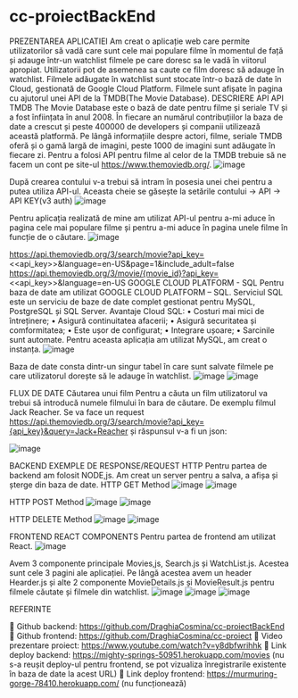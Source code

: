 # cc-proiectBackEnd
PREZENTAREA APLICATIEI Am creat o aplicație web care permite utilizatorilor să vadă care sunt cele mai populare filme în momentul de față și adauge într-un watchlist filmele pe care doresc sa le vadă în viitorul apropiat. Utilizatorii pot de asemenea sa caute ce film doresc să adauge în watchlist. 
Filmele adăugate în watchlist sunt stocate într-o bază de date în Cloud, gestionată de Google Cloud Platform. Filmele sunt afișate în pagina cu ajutorul unei API de la TMDB(The Movie Database). 
DESCRIERE 
API API TMDB 
The Movie Database este o bază de date pentru filme și seriale TV și a fost înființata în anul 2008. În fiecare an numărul contribuțiilor la baza de date a crescut și peste 400000 de developers și companii utilizează această platformă. Pe lângă informațiile despre actori, filme, seriale TMDB oferă și o gamă largă de imagini, peste 1000 de imagini sunt adăugate în fiecare zi. 
Pentru a folosi API pentru filme al celor de la TMDB trebuie să ne facem un cont pe site-ul https://www.themoviedb.org/. 
![image](https://user-images.githubusercontent.com/72129828/168488791-1de37352-e947-4203-93d1-f7d073b9dbed.png)

După crearea contului v-a trebui să intram în posesia unei chei pentru a putea utiliza API-ul. Aceasta cheie se găsește la setările contului -> API -> API KEY(v3 auth) 
![image](https://user-images.githubusercontent.com/72129828/168488805-8fdaa031-005d-44c2-949d-1c852094b032.png)

Pentru aplicația realizată de mine am utilizat API-ul pentru a-mi aduce în pagina cele mai populare filme și pentru a-mi aduce în pagina unele filme în funcție de o căutare.
![image](https://user-images.githubusercontent.com/72129828/168488824-39bf4fb4-d29a-47ce-a3c4-bf25df113e2c.png)

https://api.themoviedb.org/3/search/movie?api_key=<<api_key>>&language=en-US&page=1&include_adult=false 
https://api.themoviedb.org/3/movie/{movie_id}?api_key=<<api_key>>&language=en-US
GOOGLE CLOUD PLATFORM - SQL 
Pentru baza de date am utilizat GOOGLE CLOUD PLATFORM – SQL. Serviciul SQL este un serviciu de baze de date complet gestionat pentru MySQL, PostgreSQL și SQL Server.
Avantaje Cloud SQL: 
• Costuri mai mici de întreținere;
• Asigură continuitatea afacerii; 
• Asigură securitatea și comformitatea; 
• Este ușor de configurat; 
• Integrare ușoare; 
• Sarcinile sunt automate. 
Pentru aceasta aplicația am utilizat MySQL, am creat o instanța.
![image](https://user-images.githubusercontent.com/72129828/168488851-a988b500-6233-4841-8ed6-4a6512556d5b.png)


Baza de date consta dintr-un singur tabel în care sunt salvate filmele pe care utilizatorul dorește să le adauge în watchlist. 
![image](https://user-images.githubusercontent.com/72129828/168488890-b3253563-9636-4830-8c22-116509b1724e.png)
![image](https://user-images.githubusercontent.com/72129828/168488911-7a05564a-16ff-4a5b-aeee-34ebf2ca094f.png)


FLUX DE DATE
Căutarea unui film 
Pentru a căuta un film utilizatorul va trebui să introducă numele filmului în bara de căutare. De exemplu filmul Jack Reacher. Se va face un request https://api.themoviedb.org/3/search/movie?api_key={api_key}&query=Jack+Reacher și răspunsul v-a fi un json:

![image](https://user-images.githubusercontent.com/72129828/168488944-52057e43-52da-4eae-97ba-d63d7d6f4257.png)

BACKEND EXEMPLE DE RESPONSE/REQUEST HTTP
Pentru partea de backend am folosit NODE,js. Am creat un server pentru a salva, a afișa și șterge din baza de date. 
HTTP GET Method
![image](https://user-images.githubusercontent.com/72129828/168488948-c0a09801-d009-4d35-ba6d-6f2b9f83a4ca.png)
![image](https://user-images.githubusercontent.com/72129828/168488953-00a9bcfb-c243-415a-b747-f2920ca3924e.png)

HTTP POST Method 
![image](https://user-images.githubusercontent.com/72129828/168488962-21a08f86-b0ec-45cb-8dec-1825d71e1cab.png) 
![image](https://user-images.githubusercontent.com/72129828/168488968-26a9d7c5-83ae-4659-a00c-125b0e64f289.png)

HTTP DELETE Method 
![image](https://user-images.githubusercontent.com/72129828/168488973-886d4dac-4177-4f35-bc17-9139ee4b9aff.png)
![image](https://user-images.githubusercontent.com/72129828/168488978-533d78dc-7431-4ed1-9ba3-a60928cba9b0.png)

FRONTEND REACT COMPONENTS 
Pentru partea de frontend am utilizat React. 
![image](https://user-images.githubusercontent.com/72129828/168488982-c412529f-a6d0-4f92-a9fb-7747d76dad61.png)


Avem 3 componente principale Movies,js, Search.js și WatchList.js. Acestea sunt cele 3 pagini ale aplicației. Pe lângă acestea avem un header Hearder.js și alte 2 componente MovieDetails.js și MovieResult.js pentru filmele căutate și filmele din watchlist. 
![image](https://user-images.githubusercontent.com/72129828/168488986-a6a3f0dd-d135-472b-9b9e-9e72ee48d440.png)
![image](https://user-images.githubusercontent.com/72129828/168488990-6b25c505-f210-4da9-825d-3fbbe1a14c9e.png)
![image](https://user-images.githubusercontent.com/72129828/168488995-a55fac93-4567-4819-9095-d350b81b7554.png)


REFERINTE

 Github backend: https://github.com/DraghiaCosmina/cc-proiectBackEnd
 Github frontend: https://github.com/DraghiaCosmina/cc-proiect 
 Video prezentare proiect: https://www.youtube.com/watch?v=y8dbfwrihhk
 Link deploy backend: https://mighty-springs-50951.herokuapp.com/movies (nu s-a reușit deploy-ul pentru frontend, se pot vizualiza înregistrarile existente în baza de date la acest URL)
 Link deploy frontend: https://murmuring-gorge-78410.herokuapp.com/ (nu funcționează)

